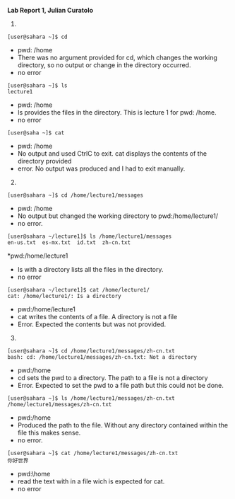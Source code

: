 **Lab Report 1, Julian Curatolo**

1.
```
[user@sahara ~]$ cd
```
* pwd: /home
* There was no argument provided for cd, which changes the working directory, so no output or change in the directory occurred.
* no error

```
[user@sahara ~]$ ls
lecture1
```
* pwd: /home
* ls provides the files in the directory. This is lecture 1 for pwd: /home.
* no error

```
[user@saha ~]$ cat
```
* pwd: /home 
* No output and used CtrlC to exit. cat displays the contents of the directory provided
* error. No output was produced and I had to exit manually.

2.
```
[user@sahara ~]$ cd /home/lecture1/messages
```
* pwd: /home
* No output but changed the working directory to pwd:/home/lecture1/
* no error.

```
[user@sahara ~/lecture1]$ ls /home/lecture1/messages
en-us.txt  es-mx.txt  id.txt  zh-cn.txt
```
*pwd:/home/lecture1
* ls with a directory lists all the files in the directory.
* no error

```
[user@sahara ~/lecture1]$ cat /home/lecture1/
cat: /home/lecture1/: Is a directory
```
* pwd:/home/lecture1
* cat writes the contents of a file. A directory is not a file
* Error. Expected the contents but was not provided. 

3.
```
[user@sahara ~]$ cd /home/lecture1/messages/zh-cn.txt
bash: cd: /home/lecture1/messages/zh-cn.txt: Not a directory
```
* pwd:/home
* cd sets the pwd to a directory. The path to a file is not a directory
* Error. Expected to set the pwd to a file path but this could not be done.
``` 
[user@sahara ~]$ ls /home/lecture1/messages/zh-cn.txt
/home/lecture1/messages/zh-cn.txt
```
* pwd:/home
* Produced the path to the file. Without any directory contained within the file this makes sense. 
* no error.
```
[user@sahara ~]$ cat /home/lecture1/messages/zh-cn.txt
你好世界
```
* pwd:\home
* read the text with in a file wich is expected for cat.
* no error
